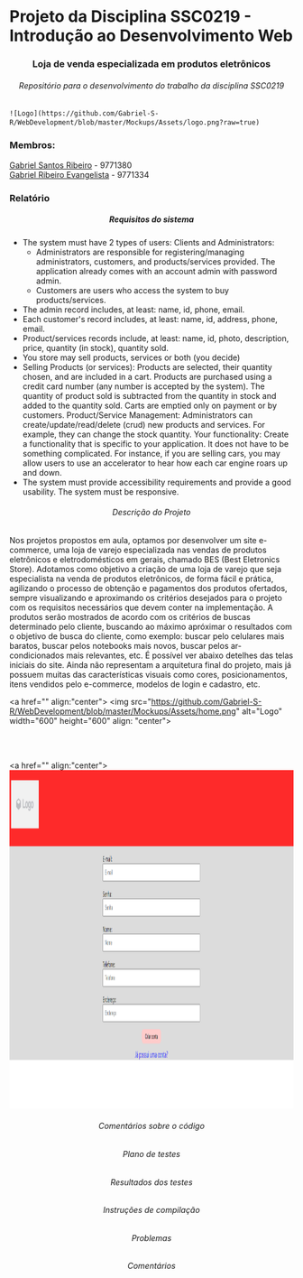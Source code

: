# Projeto da Disciplina SSC0219 - Introdução ao Desenvolvimento Web
<h3 align="center">
    Loja de venda especializada em produtos eletrônicos
</h3>

<h6 align="center">
   Repositório para o desenvolvimento do trabalho da disciplina SSC0219
</h6>

    ![Logo](https://github.com/Gabriel-S-R/WebDevelopment/blob/master/Mockups/Assets/logo.png?raw=true)

### Membros:

[Gabriel Santos Ribeiro](https://github.com/Gabriel-S-R) - 9771380
<br>
[Gabriel Ribeiro Evangelista](https://github.com/Bielevan) - 9771334


### Relatório

<h5 align="center">
  Requisitos do sistema
</h5>
<ul>
   <li>
    The system must have 2 types of users: Clients and Administrators:
    <ul>
       <li>Administrators are responsible for registering/managing administrators, customers, and products/services provided. The application already comes with an account admin with password admin.</li>
      <li>Customers are users who access the system to buy products/services.</li>
    </ul>
   </li>
   <li>The admin record includes, at least: name, id, phone, email.</li>
   <li>Each customer's record includes, at least: name, id, address, phone, email.</li>
   <li>Product/services records include, at least: name, id, photo, description, price, quantity (in stock), quantity sold.</li>
   <li>You store may sell products, services or both (you decide)</li>
   <li>Selling Products (or services): Products are selected, their quantity chosen, and are included in a cart. Products are purchased using a credit card number (any number is accepted by the system). The quantity of product sold is subtracted from the quantity in stock and added to the quantity sold. Carts are emptied only on payment or by customers.
Product/Service Management: Administrators can create/update/read/delete (crud) new products and services. For example, they can change the stock quantity.
Your functionality: Create a functionality that is specific to your application. It does not have to be something complicated. For instance, if you are selling cars, you may allow users to use an accelerator to hear how each car engine roars up and down.</li>
   <li>The system must provide accessibility requirements and provide a good usability. The system must be responsive.</li>
</ul>

<h6 align="center">
  Descrição do Projeto
</h6>
  <p>
    Nos projetos propostos em aula, optamos por desenvolver um site e-commerce, uma loja de varejo especializada nas vendas de produtos eletrônicos e eletrodomésticos em gerais, chamado BES (Best Eletronics Store). Adotamos como objetivo a criação de uma loja de varejo que seja especialista na venda de produtos eletrônicos, de forma fácil e prática, agilizando o processo de obtenção e pagamentos dos produtos ofertados, sempre visualizando e aproximando os critérios desejados para o projeto com os requisitos necessários que devem conter na implementação.
     A produtos serão mostrados de acordo com os critérios de buscas determinado pelo cliente, buscando ao máximo apróximar o resultados com o objetivo de busca do cliente, como exemplo: buscar pelo celulares mais baratos, buscar pelos notebooks mais novos, buscar pelos ar-condicionados mais relevantes, etc.
     É possível ver abaixo detelhes das telas iniciais do site. Ainda não representam a arquitetura final do projeto, mais já possuem muitas das características visuais como cores, posicionamentos, itens vendidos pelo e-commerce, modelos de login e cadastro, etc.

   <a href="" align:"center">
    <img src="https://github.com/Gabriel-S-R/WebDevelopment/blob/master/Mockups/Assets/home.png" alt="Logo" width="600" height="600" align: "center">
   </a>

   <br>
   <br>

   <a href="" align:"center">
    <img src="https://github.com/Gabriel-S-R/WebDevelopment/blob/master/Mockups/Assets/cadastro.png" alt="Logo" width="600" height="600">
   </a>
  </p>

<h6 align="center">
  Comentários sobre o código
</h6>

<h6 align="center">
  Plano de testes
</h6>

<h6 align="center">
  Resultados dos testes
</h6>

<h6 align="center">
  Instruções de compilação
</h6>

<h6 align="center">
  Problemas
</h6>

<h6 align="center">
  Comentários
</h6>
